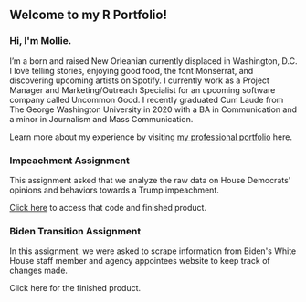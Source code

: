 ## Welcome to my R Portfolio!

### Hi, I'm Mollie.

I’m a born and raised New Orleanian currently displaced in Washington, D.C. I love telling stories, enjoying good food, the font Monserrat, and discovering upcoming artists on Spotify. I currently work as a Project Manager and Marketing/Outreach Specialist for an upcoming software company called Uncommon Good. I recently graduated Cum Laude from The George Washington University in 2020 with a BA in Communication and a minor in Journalism and Mass Communication. 

Learn more about my experience by visiting [my professional portfolio](https://www.molliewormser.com/) here. 

### Impeachment Assignment

This assignment asked that we analyze the raw data on House Democrats' opinions and behaviors towards a Trump impeachment. 

[Click here](https://github.com/mollieburka123/mollieburka123.github.io/Impeachment%20Analysis) to access that code and finished product. 

### Biden Transition Assignment 

In this assignment, we were asked to scrape information from Biden's White House staff member and agency appointees website to keep track of changes made. 

Click here for the finished product. 
